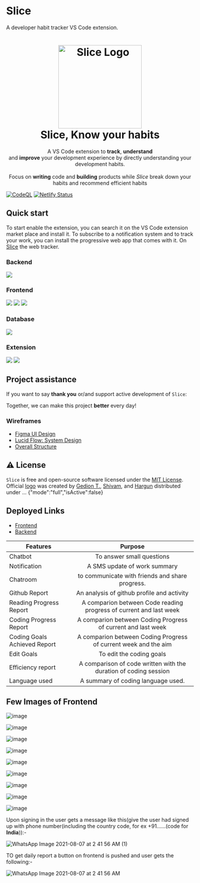 # Slice

A developer habit tracker VS Code extension.

<h1 align="center">
  <img src="https://i.im.ge/2021/07/27/DBVLX.png" alt="Slice Logo" width="224px"/><br/>
  Slice, Know your habits
</h1>
<p align="center">A VS Code extension to <b>track</b>, <b>understand</b> <br/>and <b>improve</b> your development experience by directly understanding your development habits.<br/><br/>Focus on <b>writing</b> code and <b>building</b> products while <em>Slice</em> break down your habits and recommend efficient habits</p>


[![CodeQL](https://github.com/GedionT/Slice/actions/workflows/codeql-analysis.yml/badge.svg?branch=master)](https://github.com/GedionT/Slice/actions/workflows/codeql-analysis.yml) 
[![Netlify Status](https://api.netlify.com/api/v1/badges/f050968e-d9bd-4f9e-9a15-f7f513129c0a/deploy-status)](https://app.netlify.com/sites/suspicious-shannon-ba26b1/deploys)



## Quick start

To start enable the extension, you can search it on the VS Code extension market place and install it. To subscribe to a notification system and to track your work, you can install the progressive web app that comes with it. On [Slice](https://slice.tech) the web tracker.

### Backend
<img src="https://img.shields.io/badge/Node.js-339933?style=for-the-badge&logo=nodedotjs&logoColor=white">  

### Frontend
<img src="https://img.shields.io/badge/HTML5-E34F26?style=for-the-badge&logo=html5&logoColor=white"> <img src="https://img.shields.io/badge/CSS3-1572B6?style=for-the-badge&logo=css3&logoColor=white"> <img src="https://img.shields.io/badge/React-20232A?style=for-the-badge&logo=react&logoColor=61DAFB">

### Database
<img src="https://img.shields.io/badge/MongoDB-4EA94B?style=for-the-badge&logo=mongodb&logoColor=white">

### Extension
<img src="https://img.shields.io/badge/Node.js-339933?style=for-the-badge&logo=nodedotjs&logoColor=white"> <img src="https://camo.githubusercontent.com/f465ef06b34e97927e9db4c421b277d7034c37b9c3051f526d42822da076e7e2/68747470733a2f2f696d672e736869656c64732e696f2f62616467652f2d56535f436f64652d3030374143433f7374796c653d666f722d7468652d6261646765266c6f676f3d76697375616c2d73747564696f2d636f6465266c6f676f436f6c6f723d7768697465">


## Project assistance

If you want to say **thank you** or/and support active development of `Slice`:

Together, we can make this project **better** every day!

### Wireframes 

- [Figma UI Design](https://www.figma.com/file/cul71mDT37gGNMhBuG5dtr/Untitled?node-id=0%3A1)
- [Lucid Flow: System Design](https://lucid.app/lucidchart/c3d9fee3-0123-42c8-b444-9bda69299d81/edit?viewport_loc=-16%2C-322%2C2413%2C1101%2C0_0&shared=true)
- [Overall Structure](https://lucid.app/lucidchart/f1801f87-51e6-4ba5-8dd9-16e108216c25/edit?page=0_0#)

## ⚠️ License

`Slice` is free and open-source software licensed under the [MIT License](https://github.com/GedionT/Slice/blob/master/LICENSE). Official [logo](https://github.com) was created by [Gedion T.](https://github.com/GedionT), [Shivam](https://github.com/shivamsouravjha), and [Hargun](https://github.com/hkaur008.com) distributed under ...
{"mode":"full","isActive":false}


## Deployed Links
- [Frontend](https://microteams.tech/)
- [Backend](https://slice--back.herokuapp.com/)

| Features      |            Purpose        | 
| ------------- |:-------------------------:| 
| Chatbot       | To answer small questions |
| Notification  | A SMS update of work summary|  
| Chatroom | to communicate with friends and share progress.      |   
| Github Report | An analysis of github profile and activity |   
| Reading Progress Report | A comparion between Code reading progress of current and last week      |   
| Coding Progress Report | A comparion between Coding Progress of current and last week      |   
| Coding Goals Achieved Report | A comparion between Coding Progress of current week and the aim    |   
| Edit Goals |To edit the coding goals      |   
| Efficiency report |A comparison of code written with the duration of coding session     |   
| Language used |A summary of coding language used.    |   

## Few Images of Frontend

![image](https://user-images.githubusercontent.com/60891544/128580430-f7046355-9e61-401e-9f25-749f266a3957.png)

![image](https://user-images.githubusercontent.com/60891544/128579930-6742252e-3335-4d88-8472-16d04699d3a4.png)

![image](https://user-images.githubusercontent.com/60891544/128580364-f9bcaf83-52d6-436e-94e0-eba1ce43ef4c.png)

![image](https://user-images.githubusercontent.com/60891544/128580396-5f63330f-cabb-4b0a-b2f5-13e0cba9c86f.png)

![image](https://user-images.githubusercontent.com/60891544/128580405-c50f566f-88b9-40a8-b4c2-b5a7971ab5f4.png)

![image](https://user-images.githubusercontent.com/60891544/128580419-fcbb35c8-c776-45cc-823f-8ba8e9c08eb5.png)

![image](https://user-images.githubusercontent.com/60891544/128580449-cec3b8a9-e143-468d-ac18-0297976d28a9.png)

![image](https://user-images.githubusercontent.com/60891544/128580469-8ded6466-d82a-4e5a-aefc-d7e254f7eab5.png)

![image](https://user-images.githubusercontent.com/60891544/128580487-2c97bc91-daa2-4b85-b14c-a03d8d4d73bd.png)



Upon signing in the user gets a message like this(give the user had signed up with phone number(including the country code, for ex +91......(code for **India**)):-

![WhatsApp Image 2021-08-07 at 2 41 56 AM (1)](https://user-images.githubusercontent.com/60891544/128572254-f14ab259-60df-43f7-8789-5611438b6151.jpeg)

TO get daily report a button on frontend is pushed and user gets the following:-


![WhatsApp Image 2021-08-07 at 2 41 56 AM](https://user-images.githubusercontent.com/60891544/128572261-63f580ee-bfaf-47d7-b6ce-b015318c8c26.jpeg)

